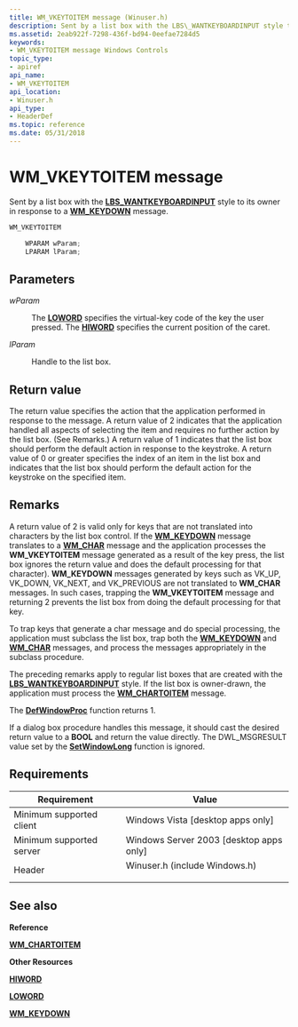 ```yaml
---
title: WM_VKEYTOITEM message (Winuser.h)
description: Sent by a list box with the LBS\_WANTKEYBOARDINPUT style to its owner in response to a WM\_KEYDOWN message.
ms.assetid: 2eab922f-7298-436f-bd94-0eefae7284d5
keywords:
- WM_VKEYTOITEM message Windows Controls
topic_type:
- apiref
api_name:
- WM_VKEYTOITEM
api_location:
- Winuser.h
api_type:
- HeaderDef
ms.topic: reference
ms.date: 05/31/2018
---
```


# WM\_VKEYTOITEM message

Sent by a list box with the [**LBS\_WANTKEYBOARDINPUT**](list-box-styles.md) style to its owner in response to a [**WM\_KEYDOWN**](/windows/desktop/inputdev/wm-keydown) message.


```C++
WM_VKEYTOITEM

    WPARAM wParam;
    LPARAM lParam; 
```



## Parameters

<dl> <dt>

*wParam* 
</dt> <dd>

The [**LOWORD**](/previous-versions/windows/desktop/legacy/ms632659(v=vs.85)) specifies the virtual-key code of the key the user pressed. The [**HIWORD**](/previous-versions/windows/desktop/legacy/ms632657(v=vs.85)) specifies the current position of the caret.

</dd> <dt>

*lParam* 
</dt> <dd>

Handle to the list box.

</dd> </dl>

## Return value

The return value specifies the action that the application performed in response to the message. A return value of  2 indicates that the application handled all aspects of selecting the item and requires no further action by the list box. (See Remarks.) A return value of  1 indicates that the list box should perform the default action in response to the keystroke. A return value of 0 or greater specifies the index of an item in the list box and indicates that the list box should perform the default action for the keystroke on the specified item.

## Remarks

A return value of  2 is valid only for keys that are not translated into characters by the list box control. If the [**WM\_KEYDOWN**](/windows/desktop/inputdev/wm-keydown) message translates to a [**WM\_CHAR**](/windows/desktop/inputdev/wm-char) message and the application processes the **WM\_VKEYTOITEM** message generated as a result of the key press, the list box ignores the return value and does the default processing for that character). **WM\_KEYDOWN** messages generated by keys such as VK\_UP, VK\_DOWN, VK\_NEXT, and VK\_PREVIOUS are not translated to **WM\_CHAR** messages. In such cases, trapping the **WM\_VKEYTOITEM** message and returning  2 prevents the list box from doing the default processing for that key.

To trap keys that generate a char message and do special processing, the application must subclass the list box, trap both the [**WM\_KEYDOWN**](/windows/desktop/inputdev/wm-keydown) and [**WM\_CHAR**](/windows/desktop/inputdev/wm-char) messages, and process the messages appropriately in the subclass procedure.

The preceding remarks apply to regular list boxes that are created with the [**LBS\_WANTKEYBOARDINPUT**](list-box-styles.md) style. If the list box is owner-drawn, the application must process the [**WM\_CHARTOITEM**](wm-chartoitem.md) message.

The [**DefWindowProc**](/windows/desktop/api/winuser/nf-winuser-defwindowproca) function returns  1.

If a dialog box procedure handles this message, it should cast the desired return value to a **BOOL** and return the value directly. The DWL\_MSGRESULT value set by the [**SetWindowLong**](/windows/desktop/api/winuser/nf-winuser-setwindowlonga) function is ignored.

## Requirements



| Requirement | Value |
|-------------------------------------|----------------------------------------------------------------------------------------------------------|
| Minimum supported client<br/> | Windows Vista \[desktop apps only\]<br/>                                                           |
| Minimum supported server<br/> | Windows Server 2003 \[desktop apps only\]<br/>                                                     |
| Header<br/>                   | <dl> <dt>Winuser.h (include Windows.h)</dt> </dl> |



## See also

<dl> <dt>

**Reference**
</dt> <dt>

[**WM\_CHARTOITEM**](wm-chartoitem.md)
</dt> <dt>

**Other Resources**
</dt> <dt>

[**HIWORD**](/previous-versions/windows/desktop/legacy/ms632657(v=vs.85))
</dt> <dt>

[**LOWORD**](/previous-versions/windows/desktop/legacy/ms632659(v=vs.85))
</dt> <dt>

[**WM\_KEYDOWN**](/windows/desktop/inputdev/wm-keydown)
</dt> </dl>

 

